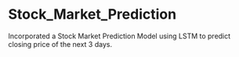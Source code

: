 # Stock_Market_Prediction
Incorporated a Stock Market Prediction Model using LSTM to predict closing price of the next 3 days.
